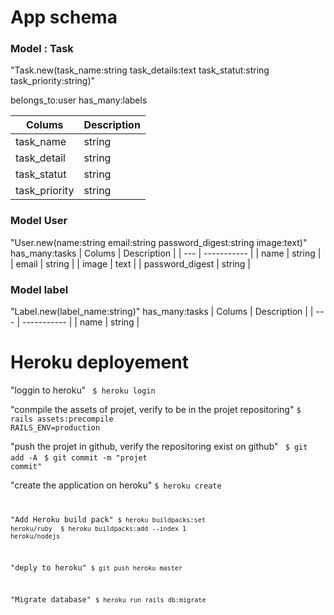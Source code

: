 # App schema
### Model : Task
"Task.new(task_name:string task_details:text task_statut:string task_priority:string)"

belongs_to:user
has_many:labels

| Colums | Description |
| --- | ----------- |
| task_name | string |
| task_detail | string |
| task_statut | string |
| task_priority | string |

### Model User
"User.new(name:string email:string password_digest:string image:text)"
has_many:tasks
| Colums | Description |
| --- | ----------- |
| name | string |
| email | string |
| image | text |
| password_digest | string |

### Model label
"Label.new(label_name:string)"
has_many:tasks
| Colums | Description |
| --- | ----------- |
| name | string |

# Heroku deployement 
"loggin to heroku"
<code> $ heroku login</code>

"conmpile the assets of projet, verify to be in the projet repositoring"
<code>$ rails assets:precompile RAILS_ENV=production</code>

"push the projet in github, verify the repositoring exist on github"
<code> $ git add -A</code>
<code> $ git commit -m "projet commit"</code>

"create the application on heroku"
<code>$ heroku create
  
"Add Heroku build pack"
<code>$ heroku buildpacks:set heroku/ruby</code>
<code> $ heroku buildpacks:add --index 1 heroku/nodejs</code>

"deply to heroku"
<code>$ git push heroku master </code>

"Migrate database"
<code>$ heroku run rails db:migrate </code>
